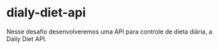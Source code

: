 # dialy-diet-api
Nesse desafio desenvolveremos uma API para controle de dieta diária, a Daily Diet API.

